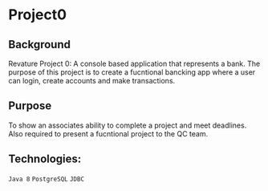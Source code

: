 # Project0

## Background

Revature Project 0: 
A console based application that represents a bank. The purpose of this project is to create a fucntional bancking app where a user can login, create accounts and make transactions. 

## Purpose

To show an associates ability to complete a project and meet deadlines. Also required to present a fucntional project to the QC team. 

## Technologies:

`Java 8`
`PostgreSQL`
`JDBC`

